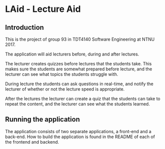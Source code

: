 # LAid - Lecture Aid
## Introduction
This is the project of group 93 in TDT4140 Software Engineering at NTNU 2017.

The application will aid lecturers before, during and after lectures. 

The lecturer creates quizzes before lectures that the students take. This makes sure the students are somewhat prepared before lecture, and the lecturer can see what topics the students struggle with.

During lecture the students can ask questions in real-time, and notify the lecturer of whether or not the lecture speed is appropriate.

After the lectures the lecturer can create a quiz that the students can take to repeat the content, and the lecturer can see what the students learned. 

## Running the application
The application consists of two separate applications, a front-end and a back-end. How to build the application is found in the README of each of the frontend and backend. 
